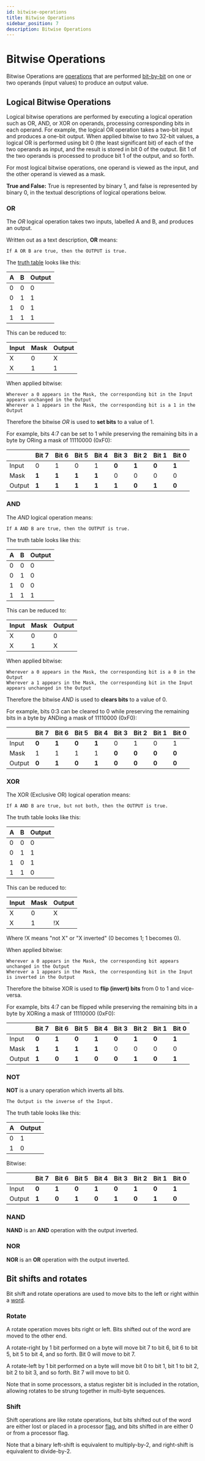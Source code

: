 ```yaml
---
id: bitwise-operations
title: Bitwise Operations
sidebar_position: 7
description: Bitwise Operations
---
```


# Bitwise Operations

Bitwise Operations are [operations](./operation.md) that are performed [bit-by-bit](./word.md#bit) on one or two operands (input values) to produce an output value.

## Logical Bitwise Operations

Logical bitwise operations are performed by executing a logical operation such as OR, AND, or XOR on operands, processing corresponding bits in each operand. For example, the logical OR operation takes a two-bit input and produces a one-bit output. When applied bitwise to two 32-bit values, a logical OR is performed using bit 0 (the least significant bit) of each of the two operands as input, and the result is stored in bit 0 of the output. Bit 1 of the two operands is processed to produce bit 1 of the output, and so forth.

For most logical bitwise operations, one operand is viewed as the input, and the other operand is viewed as a mask.

**True and False:** True is represented by binary 1, and false is represented by binary 0, in the textual descriptions of logical operations below.

### OR

The _OR_ logical operation takes two inputs, labelled A and B, and produces an output.

Written out as a text description, **OR** means:

```text
If A OR B are true, then the OUTPUT is true.
```

The [truth table](./truth-table.md) looks like this:

| A	| B	| Output |
| --- | --- | --- |
| 0	| 0	| 0 |
| 0	| 1	| 1 |
| 1	| 0	| 1 |
| 1	| 1	| 1 |

This can be reduced to:

| Input	| Mask	| Output |
| --- | --- | --- |
| X	| 0	| X |
| X	| 1	| 1 |

When applied bitwise:

```text
Wherever a 0 appears in the Mask, the corresponding bit in the Input appears unchanged in the Output
Wherever a 1 appears in the Mask, the corresponding bit is a 1 in the Output
```

Therefore the bitwise _OR_ is used to **set bits** to a value of 1.

For example, bits 4:7 can be set to 1 while preserving the remaining bits in a byte by ORing a mask of 11110000 (0xF0):

| | Bit 7	| Bit 6	| Bit 5	| Bit 4	| Bit 3	| Bit 2	| Bit 1	| Bit 0 |
| --- | --- | --- | --- | --- | --- | --- | --- | --- |
| Input	| 0	| 1	| 0	| 1	| **0**	| **1**	| **0**	| **1** |
| Mask	| **1**	| **1**	| **1**	| **1**	| 0	| 0	| 0	| 0 |
| Output	| **1**	| **1**	| **1**	| **1**	| **1**	| **0**	| **1**	| **0** |

### AND

The _AND_ logical operation means:

```text
If A AND B are true, then the OUTPUT is true.
```

The truth table looks like this:

| A	| B	| Output |
| --- | --- | --- |
| 0	| 0	| 0 |
| 0	| 1	| 0 |
| 1	| 0	| 0 |
| 1	| 1	| 1 |

This can be reduced to:

| Input	| Mask	| Output |
| --- | --- | --- |
| X	| 0	| 0 |
| X	| 1	| X |

When applied bitwise:

```text
Wherever a 0 appears in the Mask, the corresponding bit is a 0 in the Output
Wherever a 1 appears in the Mask, the corresponding bit in the Input appears unchanged in the Output
```

Therefore the bitwise _AND_ is used to **clears bits** to a value of 0.

For example, bits 0:3 can be cleared to 0 while preserving the remaining bits in a byte by ANDing a mask of 11110000 (0xF0):

| | Bit 7	| Bit 6	| Bit 5	| Bit 4	| Bit 3	| Bit 2	| Bit 1	| Bit 0 |
| --- | --- | --- | --- | --- | --- | --- | --- | --- |
| Input	| **0**	| **1**	| **0**	| **1**	| 0	| 1	| 0	| 1 |
| Mask	| 1	| 1	| 1	| 1	| **0**	| **0**	| **0**	| **0** |
| Output	| **0**	|	**1**	|	**0**	|	**1**	|	**0**	|	**0**	|	**0**	|	**0** |

### XOR

The XOR (Exclusive OR) logical operation means:

```text
If A AND B are true, but not both, then the OUTPUT is true.
```

The truth table looks like this:

| A	| B	| Output |
| --- | --- | --- |
| 0	| 0	| 0 |
| 0	| 1	| 1 |
| 1	| 0	| 1 |
| 1	| 1	| 0 |

This can be reduced to:

| Input	| Mask	| Output |
| --- | --- | --- |
| X	| 0	| X |
| X	| 1	| !X |

Where !X means "not X" or "X inverted" (0 becomes 1; 1 becomes 0).


When applied bitwise:

```text
Wherever a 0 appears in the Mask, the corresponding bit appears unchanged in the Output
Wherever a 1 appears in the Mask, the corresponding bit in the Input is inverted in the Output
```

Therefore the bitwise XOR is used to **flip (invert) bits** from 0 to 1 and vice-versa.

For example, bits 4:7 can be flipped while preserving the remaining bits in a byte by XORing a mask of 11110000 (0xF0):

| | Bit 7	| Bit 6	| Bit 5	| Bit 4	| Bit 3	| Bit 2	| Bit 1	| Bit 0 |
| --- | --- | --- | --- | --- | --- | --- | --- | --- |
| Input	| **0**	| **1**	| **0**	| **1**	| **0**	| **1**	| **0**	| **1** |
| Mask	| **1**	| **1**	| **1**	| **1**	| 0	| 0	| 0	| 0 |
| Output	| **1**	| **0**	| **1**	| **0**	| **0**	| **1**	| **0**	| **1** |

### NOT

**NOT** is a unary operation which inverts all bits.

```text
The Output is the inverse of the Input.
```

The truth table looks like this:

| A	| Output |
| --- | --- |
| 0	| 1 |
| 1	| 0 |

Bitwise:

| | Bit 7	| Bit 6	| Bit 5	| Bit 4	| Bit 3	| Bit 2	| Bit 1	| Bit 0 |
| --- | --- | --- | --- | --- | --- | --- | --- | --- |
| Input	| **0**	| **1**	| **0**	| **1**	| **0**	| **1**	| **0**	| **1** |
| Output	| **1**	| **0**	| **1**	| **0**	| **1**	| **0**	| **1**	| **0** |

### NAND

**NAND** is an **AND** operation with the output inverted.

### NOR

**NOR** is an **OR** operation with the output inverted.

## Bit shifts and rotates

Bit shift and rotate operations are used to move bits to the left or right within a [word](./word.md).

### Rotate

A rotate operation moves bits right or left. Bits shifted out of the word are moved to the other end.

A rotate-right by 1 bit performed on a byte will move bit 7 to bit 6, bit 6 to bit 5, bit 5 to bit 4, and so forth. Bit 0 will move to bit 7.

A rotate-left by 1 bit performed on a byte will move bit 0 to bit 1, bit 1 to bit 2, bit 2 to bit 3, and so forth. Bit 7 will move to bit 0.

Note that in some processors, a status register bit is included in the rotation, allowing rotates to be strung together in multi-byte sequences.

### Shift

Shift operations are like rotate operations, but bits shifted out of the word are either lost or placed in a processor [flag](./register#status-register), and bits shifted in are either 0 or from a processor flag.

Note that a binary left-shift is equivalent to multiply-by-2, and right-shift is equivalent to divide-by-2.
